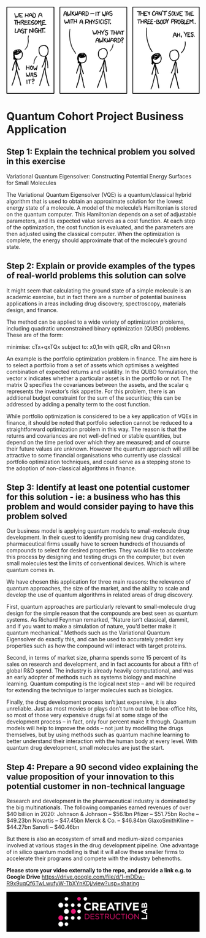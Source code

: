 ![CDL 2020 Cohort Project](img/threesome.png)

# Quantum Cohort Project Business Application

## Step 1: Explain the technical problem you solved in this exercise

Variational Quantum Eigensolver: Constructing Potential Energy Surfaces for Small Molecules

The Variational Quantum Eigensolver (VQE) is a quantum/classical hybrid algorithm that is used to obtain an approximate solution for the lowest energy state of a molecule. A model of the molecule’s Hamiltonian is stored on the quantum computer. This Hamiltonian depends on a set of adjustable parameters, and its expected value serves as a cost function. At each step of the optimization, the cost function is evaluated, and the parameters are then adjusted using the classical computer. When the optimization is complete, the energy should approximate that of the molecule’s ground state.


## Step 2: Explain or provide examples of the types of real-world problems this solution can solve

It might seem that calculating the ground state of a simple molecule is an academic exercise, but in fact there are a number of potential business applications in areas including drug discovery, spectroscopy, materials design, and finance.

The method can be applied to a wide variety of optimization problems, including quadratic unconstrained binary optimization (QUBO) problems. These are of the form:

minimise: cTx+qxTQx
subject to: x0,1n
with q∈R, cRn and QRn×n

An example is the portfolio optimization problem in finance. The aim here is to select a portfolio from a set of assets which optimises a weighted combination of expected returns and volatility. In the QUBO formulation, the vector x indicates whether a particular asset is in the portfolio or not. The matrix Q specifies the covariances between the assets, and the scalar q represents the investor’s risk appetite. For this problem, there is an additional budget constraint for the sum of the securities; this can be addressed by adding a penalty term to the cost function.

While portfolio optimization is considered to be a key application of VQEs in finance, it should be noted that portfolio selection cannot be reduced to a straightforward optimization problem in this way. The reason is that the returns and covariances are not well-defined or stable quantities, but depend on the time period over which they are measured; and of course their future values are unknown. However the quantum approach will still be attractive to some financial organisations who currently use classical portfolio optimization techniques, and could serve as a stepping stone to the adoption of non-classical algorithms in finance.


## Step 3: Identify at least one potential customer for this solution - ie: a business who has this problem and would consider paying to have this problem solved
Our business model is applying quantum models to small-molecule drug development. In their quest to identify promising new drug candidates, pharmaceutical firms usually have to screen hundreds of thousands of compounds to select for desired properties. They would like to accelerate this process by designing and testing drugs on the computer, but even small molecules test the limits of conventional devices. Which is where quantum comes in.

We have chosen this application for three main reasons: the relevance of quantum approaches, the size of the market, and the ability to scale and develop the use of quantum algorithms in related areas of drug discovery.

First, quantum approaches are particularly relevant to small-molecule drug design for the simple reason that the compounds are best seen as quantum systems. As Richard Feynman remarked, “Nature isn’t classical, dammit, and if you want to make a simulation of nature, you’d better make it quantum mechanical.” Methods such as the Variational Quantum Eigensolver do exactly this, and can be used to accurately predict key properties such as how the compound will interact with target proteins.

Second, in terms of market size, pharma spends some 15 percent of its sales on research and development, and in fact accounts for about a fifth of global R&D spend. The industry is already heavily computational, and was an early adopter of methods such as systems biology and machine learning. Quantum computing is the logical next step – and will be required for extending the technique to larger molecules such as biologics.

Finally, the drug development process isn’t just expensive, it is also unreliable. Just as most movies or plays don’t turn out to be box-office hits, so most of those very expensive drugs fail at some stage of the development process – in fact, only four percent make it through. Quantum models will help to improve the odds – not just by modelling the drugs themselves, but by using methods such as quantum machine learning to better understand their interaction with the human body at every level. With quantum drug development, small molecules are just the start.


## Step 4: Prepare a 90 second video explaining the value proposition of your innovation to this potential customer in non-technical language

Research and development in the pharmaceutical industry is dominated by the big multinationals. The following companies earned revenues of over $40 billion in 2020: 
Johnson & Johnson – $56.1bn
Pfizer – $51.75bn
Roche – $49.23bn
Novartis – $47.45bn
Merck & Co. – $46.84bn
GlaxoSmithKline – $44.27bn
Sanofi – $40.46bn

But there is also an ecosystem of small and medium-sized companies involved at various stages in the drug development pipeline. One advantage of in silico quantum modelling is that it will allow these smaller firms to accelerate their programs and compete with the industry behemoths.


**Please store your video externally to the repo, and provide a link e.g. to Google Drive**
https://drive.google.com/file/d/1-mDDw-R9x9uqQf6TwLwufyW-TbXYnKDj/view?usp=sharing

![CDL 2020 Cohort Project](../figures/CDL_logo.jpg)
